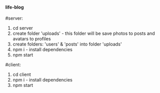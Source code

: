 #### life-blog

#server:
  1. cd server
  2. create folder 'uploads' - this folder will be save photos to posts and avatars to profiles
  3. create folders: 'users' & 'posts' into folder 'uploads'
  4. npm i - install dependencies
  5. npm start <br/>
  
#client: <br/>
  1. cd client <br/>
  2. npm i - install dependencies <br/>
  3. npm start <br/>
